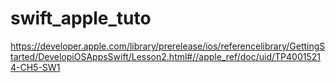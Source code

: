 # swift_apple_tuto

https://developer.apple.com/library/prerelease/ios/referencelibrary/GettingStarted/DevelopiOSAppsSwift/Lesson2.html#//apple_ref/doc/uid/TP40015214-CH5-SW1
